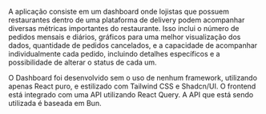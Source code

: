 A aplicação consiste em um dashboard onde lojistas que possuem restaurantes dentro de uma plataforma de delivery podem acompanhar diversas métricas importantes do restaurante. Isso inclui o número de pedidos mensais e diários, gráficos para uma melhor visualização dos dados, quantidade de pedidos cancelados, e a capacidade de acompanhar individualmente cada pedido, incluindo detalhes específicos e a possibilidade de alterar o status de cada um.

O Dashboard foi desenvolvido sem o uso de nenhum framework, utilizando apenas React puro, e estilizado com Tailwind CSS e Shadcn/UI. O frontend está integrado com uma API utilizando React Query. A API que está sendo utilizada é baseada em Bun.
